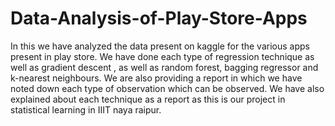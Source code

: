 # Data-Analysis-of-Play-Store-Apps
In this we have analyzed the data present on kaggle for the various apps present in play store. We have done each type of regression technique as well as gradient descent , as well as random forest, bagging regressor and k-nearest neighbours. We are also providing a report in which we have noted down each type of observation which can be observed.
We have also explained about each technique as a report as this is our project in statistical learning in IIIT naya raipur.
